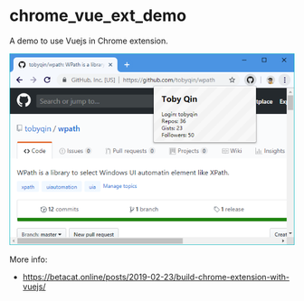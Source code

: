 # chrome_vue_ext_demo
A demo to use Vuejs in Chrome extension.

![](capture.png)

More info:
 - https://betacat.online/posts/2019-02-23/build-chrome-extension-with-vuejs/
